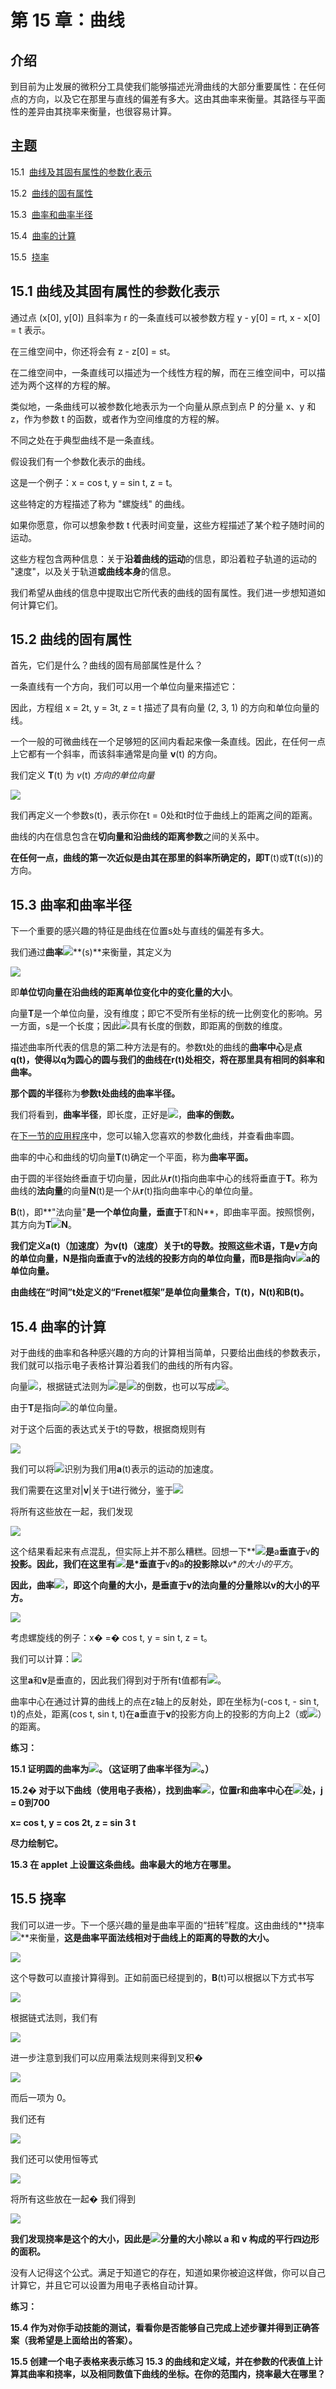 # 第 15 章：曲线

## 介绍

到目前为止发展的微积分工具使我们能够描述光滑曲线的大部分重要属性：在任何点的方向，以及它在那里与直线的偏差有多大。这由其曲率来衡量。其路径与平面性的差异由其挠率来衡量，也很容易计算。

## 主题

15.1  [曲线及其固有属性的参数化表示](section01.html)

15.2  [曲线的固有属性](section02.html)

15.3  [曲率和曲率半径](section03.html)

15.4  [曲率的计算](section04.html)

15.5  [挠率](section05.html)

## 15.1 曲线及其固有属性的参数化表示

通过点 (x[0], y[0]) 且斜率为 r 的一条直线可以被参数方程 y - y[0] = rt, x - x[0] = t 表示。

在三维空间中，你还将会有 z - z[0] = st。

在二维空间中，一条直线可以描述为一个线性方程的解，而在三维空间中，可以描述为两个这样的方程的解。

类似地，一条曲线可以被参数化地表示为一个向量从原点到点 P 的分量 x、y 和 z，作为参数 t 的函数，或者作为空间维度的方程的解。

不同之处在于典型曲线不是一条直线。

假设我们有一个参数化表示的曲线。

这是一个例子：x = cos t, y = sin t, z = t。

这些特定的方程描述了称为 "螺旋线" 的曲线。

如果你愿意，你可以想象参数 t 代表时间变量，这些方程描述了某个粒子随时间的运动。

这些方程包含两种信息：关于**沿着曲线的运动**的信息，即沿着粒子轨道的运动的 "速度"，以及关于轨道**或曲线本身**的信息。

我们希望从曲线的信息中提取出它所代表的曲线的固有属性。我们进一步想知道如何计算它们。

## 15.2 曲线的固有属性

首先，它们是什么？曲线的固有局部属性是什么？

一条直线有一个方向，我们可以用一个单位向量来描述它：

因此，方程组 x = 2t, y = 3t, z = t 描述了具有向量 (2, 3, 1) 的方向和单位向量的线。

一个一般的可微曲线在一个足够短的区间内看起来像一条直线。因此，在任何一点上它都有一个斜率，而该斜率通常是向量 **v**(t) 的方向。

我们定义 **T**(t) 为 *v*(t) *方向的单位向量*

**![](../Images/00befc9833a7ee0ff7f89a937dfe941f.jpg)**

我们再定义一个参数s(t)，表示你在t = 0处和t时位于曲线上的距离之间的距离。

曲线的内在信息包含在**切向量和沿曲线的距离参数**之间的关系中。

**在任何一点，曲线的第一次近似是由其在那里的斜率所确定的，**即**T**(t)或**T**(t(s))的方向。

## 15.3 曲率和曲率半径

下一个重要的感兴趣的特征是曲线在位置s处与直线的偏差有多大。

我们通过**曲率**![](../Images/b2d9d9fc5b42f3391998406d2fb52e02.jpg)**(s)**来衡量，其定义为

![](../Images/70917e15954e0702312760466bc8475f.jpg)

即**单位切向量在沿曲线的距离单位变化中的变化量的大小**。

向量**T**是一个单位向量，没有维度；即它不受所有坐标的统一比例变化的影响。另一方面，s是一个长度；因此![](../Images/36a410f02cd946ec14339d4bfd3e34d1.jpg)具有长度的倒数，即距离的倒数的维度。

描述曲率所代表的信息的第二种方法是有的。参数t处的曲线的**曲率中心**是**点q(t)，使得以q为圆心的圆与我们的曲线在r(t)处相交，将在那里具有相同的斜率和曲率。**

**那个圆的半径**称为**参数t处曲线的曲率半径。**

我们将看到，**曲率半径**，即长度，正好是![](../Images/6f54d901d5266a56a813216cf85f1187.jpg)，**曲率的倒数。**

在[下一节的应用程序](section04.html#Curves3D)中，您可以输入您喜欢的参数化曲线，并查看曲率圆。

曲率的中心和曲线的切向量**T**(t)确定一个平面，称为**曲率平面。**

由于圆的半径始终垂直于切向量，因此从**r**(t)指向曲率中心的线将垂直于**T**。称为曲线的**法向量**的向量**N**(t)是一个从**r**(t)指向曲率中心的单位向量。

**B**(t)，即**"法向量"**是一个单位向量，垂直于**T和N**，即曲率平面。按照惯例，其方向为**T![](../Images/d8d89ddf6e42f56aa5b8b3cf2b8f948f.jpg)N**。

**我们定义a(t)（加速度）为v(t)（速度）关于t的导数。**按照这些术语，**T是v方向的单位向量，N**是指向**垂直于v的法线的投影方向的单位向量，而B是指向v![](../Images/d8d89ddf6e42f56aa5b8b3cf2b8f948f.jpg)a的单位向量。**

**由曲线在“时间”t处定义的“Frenet框架”是单位向量集合，T(t)，N(t)和B(t)。**

## 15.4 曲率的计算

对于曲线的曲率和各种感兴趣的方向的计算相当简单，只要给出曲线的参数表示，我们就可以指示电子表格计算沿着我们的曲线的所有内容。

向量![](../Images/afa674ad811a929b9b788d335246e055.jpg)，根据链式法则为![](../Images/35f32b0763977138be2b2066100e8046.jpg)是![](../Images/f7f6f6b0fa4510aeb272b41f97cb73e7.jpg)的倒数，也可以写成![](../Images/8893124c03a3a43ed860150ac3b05fc5.jpg)。

由于**T**是指向![](../Images/a4b815bdea9539dd4415147b27f8cc52.jpg)的单位向量。

对于这个后面的表达式关于t的导数，根据商规则有

![](../Images/f520caa166506b59e1caec8b022b1720.jpg)

我们可以将![](../Images/bb8b296d3d02811e71fb5e1878e005db.jpg)识别为我们用**a**(t)表示的运动的加速度。

我们需要在这里对|**v**|关于t进行微分，鉴于![](../Images/4c648aec3fdae904df1057bf6519cb47.jpg)

将所有这些放在一起，我们发现

![](../Images/a6b27f1f47051096eb6727f9aa552eac.jpg)

这个结果看起来有点混乱，但实际上并不那么糟糕。回想一下**![](../Images/30005338b4d8ae220ac2faf1e45330a6.jpg)**是**a**垂直于**v**的投影。因此，我们在这里有![](../Images/21267f9e1e754fede001b79115d66586.jpg)是*垂直于**v**的**a**的投影除以***v***的大小的平方*。

**因此，曲率![](../Images/b2d9d9fc5b42f3391998406d2fb52e02.jpg)，即这个向量的大小，是垂直于v的法向量的分量除以v的大小的平方。**

![](../Images/aee8b2c90de992a2020657da3dd3cd8e.jpg)

考虑螺旋线的例子：x� =� cos t, y = sin t, z = t。

我们可以计算：![](../Images/8012f2407fb0e35ed56e1040ae2ee9a3.jpg)

这里**a**和**v**是垂直的，因此我们得到对于所有t值都有![](../Images/ea950e246543338ebb35f734134ba820.jpg)。

曲率中心在通过计算的曲线上的点在z轴上的反射处，即在坐标为(-cos t, - sin t, t)的点处，距离(cos t, sin t, t)在**a**垂直于**v**的投影方向上的投影的方向上2（或![](../Images/89605e3a662579ece7e2a1eef879b477.jpg)）的距离。

**练习：**

**15.1 证明圆的曲率为![](../Images/917332ea2ac6b6f7a166082b4ff74789.jpg)。（这证明了曲率半径为![](../Images/64389475cea2501a85c18f5c4deeced8.jpg)。）**

**15.2� 对于以下曲线（使用电子表格），找到曲率![](../Images/b2d9d9fc5b42f3391998406d2fb52e02.jpg)，位置r和曲率中心在![](../Images/912b2fb6f6f3f296900709f478755eb3.jpg)处，j = 0到700**

**x= cos t, y = cos 2t, z = sin 3 t**

**尽力绘制它。**

**15.3 在 applet 上设置这条曲线。曲率最大的地方在哪里。**

<applet code="Curves3D" codebase="../applets/" archive="curves3D.jar,go.jar,goText.jar,mk_lib.jar,parser_math.jar,jcbwt363.jar" width="760" height="450"></applet>

## 15.5 挠率

我们可以进一步。下一个感兴趣的量是曲率平面的“扭转”程度。这由曲线的**挠率 ![](../Images/d63336a50ca65074431a7b7bcc7a0a9c.jpg)**来衡量，**这是曲率平面法线相对于曲线上的距离的导数的大小。**

![](../Images/f338780323d4a29c9fcc972a13a7291d.jpg)

这个导数可以直接计算得到。正如前面已经提到的，**B**(t)可以根据以下方式书写

**![](../Images/92d9d8458f7168b9730147a0878adbd7.jpg)**

根据链式法则，我们有

![](../Images/6af65456fe398dc13f769e691e9b7c6a.jpg)

进一步注意到我们可以应用乘法规则来得到叉积�

![](../Images/c35f5521bfe034686bf7b8336b081442.jpg)

而后一项为 0。

我们还有

![](../Images/1f787c987ac69b819e976fd95de27599.jpg)

我们还可以使用恒等式

**![](../Images/a51118d63509375d5876d874878ff1ed.jpg)**

将所有这些放在一起� 我们得到

![](../Images/8c76a31e58a9b13cdb8a7bc66dbe495b.jpg)

**我们发现挠率是这个的大小，因此是![](../Images/696e0229639df0fd11e4271ef7945453.jpg)分量的大小除以 a 和 v 构成的平行四边形的面积。**

没有人记得这个公式。满足于知道它的存在，知道如果你被迫这样做，你可以自己计算它，并且它可以设置为用电子表格自动计算。

**练习：**

**15.4 作为对你手动技能的测试，看看你是否能够自己完成上述步骤并得到正确答案（我希望是上面给出的答案）。**

**15.5 创建一个电子表格来表示练习 15.3 的曲线和定义域，并在参数的代表值上计算其曲率和挠率，以及相同数值下曲线的坐标。在你的范围内，挠率最大在哪里？**
